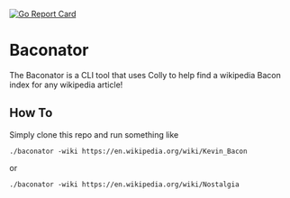 [![Go Report Card](https://goreportcard.com/badge/github.com/atleastzero/baconator)](https://goreportcard.com/report/github.com/atleastzero/baconator)

# Baconator

The Baconator is a CLI tool that uses Colly to help find a wikipedia Bacon index for any wikipedia article!

## How To

Simply clone this repo and run something like

`./baconator -wiki https://en.wikipedia.org/wiki/Kevin_Bacon`

or

`./baconator -wiki https://en.wikipedia.org/wiki/Nostalgia`